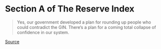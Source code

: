 # Section A of The Reserve Index

> Yes, our government developed a plan for rounding up people who could contradict the GIN. There‘s a plan for a coming total collapse of confidence in our system.

[Source](https://twitter.com/EricRWeinstein/status/1166951361147092993?s=20)
